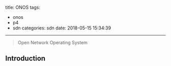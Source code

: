 title: ONOS
tags:
  - onos
  - p4
  - sdn
categories: sdn
date: 2018-05-15 15:34:39
---
> Open Network Operating System

## Introduction
